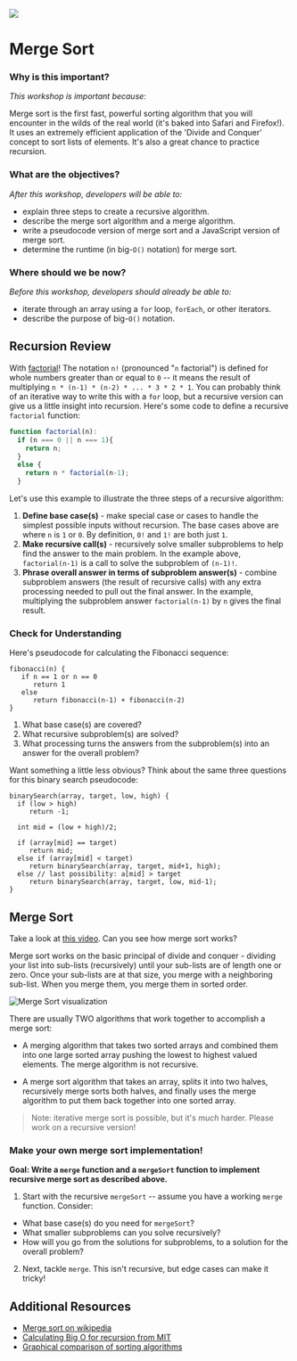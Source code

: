 <!--
Location: SF
-->

![](https://ga-dash.s3.amazonaws.com/production/assets/logo-9f88ae6c9c3871690e33280fcf557f33.png)


# Merge Sort


### Why is this important?
<!-- framing the "why" in big-picture/real world examples -->
*This workshop is important because:*

Merge sort is the first fast, powerful sorting algorithm that you will encounter in the wilds of the real world (it's baked into Safari and Firefox!).  It uses an extremely efficient application of the 'Divide and Conquer' concept to sort lists of elements.  It's also a great chance to practice recursion.

### What are the objectives?
<!-- specific/measurable goal for students to achieve -->
*After this workshop, developers will be able to:*

- explain three steps to create a recursive algorithm.
- describe the merge sort algorithm and a merge algorithm.
- write a pseudocode version of merge sort and a JavaScript version of merge sort.
- determine the runtime (in big-`O()` notation) for merge sort.

### Where should we be now?
<!-- call out the skills that are prerequisites -->
*Before this workshop, developers should already be able to:*

- iterate through an array using a `for` loop, `forEach`, or other iterators.
- describe the purpose of big-`O()` notation.


## Recursion Review

With [factorial](https://en.wikipedia.org/wiki/Factorial)! The notation `n!` (pronounced "`n` factorial") is defined for whole numbers greater than or equal to `0` -- it means the result of multiplying `n * (n-1) * (n-2) * ... * 3 * 2 * 1`.  You can probably think of an iterative way to write this with a `for` loop, but a recursive version can give us a little insight into recursion.  Here's some code to define a recursive `factorial` function:

```js
function factorial(n):
  if (n === 0 || n === 1){
    return n;
  }
  else {
    return n * factorial(n-1);
  }
```

Let's use this example to illustrate the three steps of a recursive algorithm:

1. **Define base case(s)** - make special case or cases to handle the simplest possible inputs without recursion.  The base cases above are where `n` is `1` or `0`. By definition, `0!` and `1!` are both just `1`.
2. **Make recursive call(s)** - recursively solve smaller subproblems to help find the answer to the main problem. In the example above, `factorial(n-1)` is a call to solve the subproblem of `(n-1)!`.
3. **Phrase overall answer in terms of subproblem answer(s)** - combine subproblem answers (the result of recursive calls) with any extra processing needed to pull out the final answer. In the example, multiplying the subproblem answer `factorial(n-1)` by `n` gives the final result.

### Check for Understanding


Here's pseudocode for calculating the Fibonacci sequence:

```
fibonacci(n) {
   if n == 1 or n == 0
      return 1
   else
      return fibonacci(n-1) + fibonacci(n-2)
}
```

1. What base case(s) are covered?
1. What recursive subproblem(s) are solved?
1. What processing turns the answers from the subproblem(s) into an answer for the overall problem?

Want something a little less obvious? Think about the same three questions for this binary search pseudocode:

```
binarySearch(array, target, low, high) {
  if (low > high)
     return -1;

  int mid = (low + high)/2;

  if (array[mid] == target)
     return mid;
  else if (array[mid] < target)
     return binarySearch(array, target, mid+1, high);
  else // last possibility: a[mid] > target
     return binarySearch(array, target, low, mid-1);
}

```


## Merge Sort


Take a look at [this video](https://youtu.be/cDNqk4tdvqQ?t=11s).  Can you see how merge sort works?

Merge sort works on the basic principal of divide and conquer - dividing your list into sub-lists (recursively) until your sub-lists are of length one or zero.  Once your sub-lists are at that size, you merge with a neighboring sub-list.  When you merge them, you merge them in sorted order.

![Merge Sort visualization](https://webdocs.cs.ualberta.ca/~holte/T26/Lecture6Fig6.gif)


There are usually TWO algorithms that work together to accomplish a merge sort:

-  A merging algorithm that takes two sorted arrays and combined them into one large sorted array pushing the lowest to highest valued elements. The merge algorithm is not recursive.

-  A merge sort algorithm that takes an array, splits it into two halves, recursively merge sorts both halves, and finally uses the merge algorithm to put them back together into one sorted array.

> Note: iterative merge sort is possible, but it's *much* harder. Please work on a recursive version!

### Make your own merge sort implementation!

**Goal: Write a `merge` function and a `mergeSort` function to implement recursive merge sort as described above.**

1. Start with the recursive `mergeSort` -- assume you have a working `merge` function. Consider:  
  *  What base case(s) do you need for `mergeSort`?  
  *  What smaller subproblems can you solve recursively?  
  *  How will you go from the solutions for subproblems, to a solution for the overall problem?

2. Next, tackle `merge`. This isn't recursive, but edge cases can make it tricky!

<!--
## Recursion Trees

When dealing with recursion, we often use a tree structure to make an educated guess about Big O runtime.  Here's one for `factorial`:

<img width=25% src="https://copingwithcomputers.files.wordpress.com/2013/11/factorialrecursion-e1384837049546.png">

Each node in the tree represents a subproblem. The root node is the original problem. Base cases are the leaves - the nodes at the bottom of the tree that don't have any children. 

Once we have our tree, the total runtime can be calculated by summing up the work required for every node. We can do this by finding the total work at each level of the tree, then summing up the levels of the tree.  If the work at each level is the same, this can be simplified to multiplying the work at each level by the number of levels in the tree. 

Here's a merge sort recursion tree:

<img src="http://intra.oxido.tv/wp-admin/includes/recursion-tree-method-for-solving-recurrences-examples-i0.png">

The number of levels is log<sub>2</sub>n, and the work required at each level adds up to O(n).  Recursion trees aren't foolproof - this is a "hand wavey" way to show that the Big O runtime of merge sort is `O(n log(n))`.   Since the work at each level is very, very similar, the recursion tree gives us the correct big O for merge sort!
-->

## Additional Resources

* [Merge sort on wikipedia](https://en.wikipedia.org/wiki/Merge_sort)
* [Calculating Big O for recursion from MIT](
https://courses.csail.mit.edu/6.006/spring11/rec/rec08.pdf)
* [Graphical comparison of sorting algorithms](http://www.sorting-algorithms.com/)
